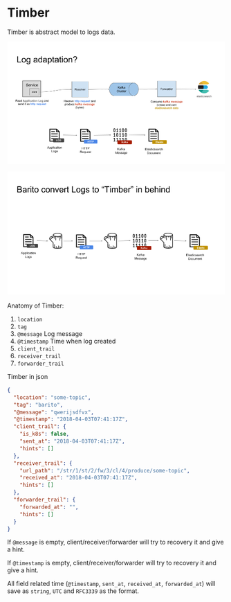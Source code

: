 # Timber

Timber is abstract model to logs data. 

![alt text](illustrations/8-log-adaptation.png)

![alt text](illustrations/9-barito-convert-logs-to-timber-in-behind.png)

Anatomy of Timber: 
1. `location`
2. `tag`
3. `@message` Log message
4. `@timestamp` Time when log created
4. `client_trail`
5. `receiver_trail`
6. `forwarder_trail`

Timber in json
```json
{
  "location": "some-topic",
  "tag": "barito",
  "@message": "qwerijsdfvx",
  "@timestamp": "2018-04-03T07:41:17Z",
  "client_trail": {
    "is_k8s": false,
    "sent_at": "2018-04-03T07:41:17Z",
    "hints": []
  },
  "receiver_trail": {
    "url_path": "/str/1/st/2/fw/3/cl/4/produce/some-topic",
    "received_at": "2018-04-03T07:41:17Z",
    "hints": []
  },
  "forwarder_trail": {
    "forwarded_at": "",
    "hints": []
  }
}
```

If `@message` is empty, client/receiver/forwarder will try to recovery it and give a hint. 

If `@timestamp` is empty, client/receiver/forwarder will try to recovery it and give a hint. 

All field related time (`@timestamp`, `sent_at`, `received_at`, `forwarded_at`) will save as `string`, `UTC` and `RFC3339` as the format. 
